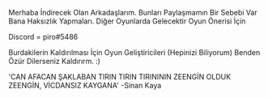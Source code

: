 Merhaba İndirecek Olan Arkadaşlarım. Bunları Paylaşmamın Bir Sebebi Var Bana Haksızlık Yapmaları. Diğer Oyunlarda Gelecektir Oyun Önerisi İçin

Discord = piro#5486 

Burdakilerin Kaldırılması İçin Oyun Geliştiricileri (Hepinizi Biliyorum) Benden Özür Dilerseniz Kaldırırm. :)

'CAN AFACAN ŞAKLABAN TIRIN TIRIN TIRINININ ZEENGİN OLDUK ZEENGİN, VİCDANSIZ KAYGANA' -Sinan Kaya
